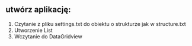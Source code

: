 ## utwórz aplikację:
1. Czytanie z pliku settings.txt do obiektu o strukturze jak w structure.txt
2. Utworzenie List<Setting>
3. Wczytanie do DataGridview